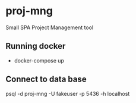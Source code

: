 # proj-mng
Small SPA Project Management tool

## Running docker
 - docker-compose up

## Connect to data base
 psql -d proj-mng -U fakeuser -p 5436 -h localhost
